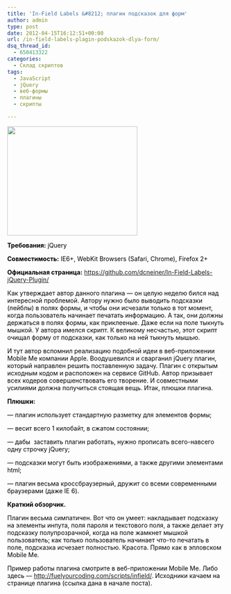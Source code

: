 ```yaml
---
title: 'In-Field Labels &#8212; плагин подсказок для форм'
author: admin
type: post
date: 2012-04-15T16:12:51+00:00
url: /in-field-labels-plagin-podskazok-dlya-form/
dsq_thread_id:
  - 650413322
categories:
  - Склад скриптов
tags:
  - JavaScript
  - jQuery
  - веб-формы
  - плагины
  - скрипты

---
```

<a href="http://formstyle.com.ua/wp-content/uploads/2012/04/in-field.label_.jpg" rel="lightbox[202]" title="in-field.label"><img src="http://formstyle.com.ua/wp-content/uploads/2012/04/in-field.label_-300x251.jpg" alt="" title="in-field.label" width="300" height="251" class="aligncenter size-medium wp-image-612" srcset="http://formstyle.com.ua/wp-content/uploads/2012/04/in-field.label_-300x251.jpg 300w, http://formstyle.com.ua/wp-content/uploads/2012/04/in-field.label_.jpg 421w" sizes="(max-width: 300px) 100vw, 300px" /></a>

<span style="color: #000000;"><strong>Требования:</strong> jQuery</span>

<span style="color: #000000;"><strong>Совместимость:</strong> IE6+, WebKit Browsers (Safari, Chrome), Firefox 2+</span>

<span style="color: #000000;"><strong>Официальная страница:</strong></span> <a title="Плагин, делающий ваши формы формами Apple" href="https://github.com/dcneiner/In-Field-Labels-jQuery-Plugin/" rel="noindex">https://github.com/dcneiner/In-Field-Labels-jQuery-Plugin/</a>

<span style="color: #000000;">Как утверждает автор данного плагина &#8212; он целую неделю бился над интересной проблемой. Автору нужно было выводить подсказки (лейблы) в полях формы, и чтобы они исчезали только в тот момент, когда пользователь начинает печатать информацию. А так, они должны держаться в полях формы, как приклееные. Даже если на поле тыкнуть мышкой. У автора имелся скрипт. К великому несчастью, этот скрипт очищал форму от подсказки, как только на ней тыкнуть мышью. </span>

<span style="color: #000000;">И тут автор вспомнил реализацию подобной идеи в веб-приложении Mobile Me компании Apple. Воодушевился и сварганил jQuery плагин, который направлен решить поставленную задачу. Плагин с открытым исходным кодом и расположен на сервисе GitHub. Автор призывает всех кодеров совершенствовать его творение. И совместными усилиями должна получиться стоящая вещь. Итак, плюшки плагина.</span><!--more-->

**<span style="color: #000000;">Плюшки:</span>**

<span style="color: #000000;">&#8212; плагин использует стандартную разметку для элементов формы;</span>

<span style="color: #000000;">&#8212; весит всего 1 килобайт, в сжатом состоянии;</span>

<span style="color: #000000;">&#8212; дабы  заставить плагин работать, нужно прописать всего-навсего одну строчку jQuery;</span>

<span style="color: #000000;">&#8212; подсказки могут быть изображениями, а также другими элементами html;</span>

<span style="color: #000000;">&#8212; плагин весьма кроссбраузерный, дружит со всеми современными браузерами (даже IE 6).</span>

**<span style="color: #000000;">Краткий обзорчик.</span>**

<span style="color: #000000;">Плагин весьма симпатичен. Вот что он умеет: накладывает подсказку на элементы инпута, поля пароля и текстового поля, а также делает эту подсказку полупрозрачной, когда на поле жамкнет мышкой пользователь; как только пользователь начинает что-то печатать в поле, подсказка исчезает полностью. Красота. Прямо как в эпловском Mobile Me.</span>

<span style="color: #000000;">Пример работы плагина смотрите в веб-приложении Mobile Me. Либо здесь</span> &#8212; <a href="http://fuelyourcoding.com/scripts/infield/" rel="noindex">http://fuelyourcoding.com/scripts/infield/</a>. <span style="color: #000000;">Исходники качаем на странице плагина (ссылка дана в начале поста).</span>